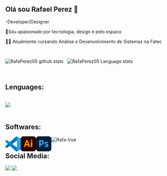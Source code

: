 ## Olá sou Rafael Perez 👋
-Developer/Designer
<p>🌠Sou apaixonado por tecnologia, design e pelo espaco</p>
<p>👨‍🎓 Atualmente cursando Análise e Desenvolvimento de Sistemas na Fatec</p>
<br>

![RafaPerez05 github stats](https://github-readme-stats.vercel.app/api?username=RafaPerez05&show_icons=true&line_height=40&title_color=FFFFFF&icon_color=FFFFFF&text_color=FFFFFF&bg_color=0D1117)&nbsp;&nbsp;
![RafaPerez05 Language stats](https://github-readme-stats-eight-theta.vercel.app/api/top-langs/?username=RafaPerez05&showcolor=FFFFFF&icon_color=FFFFFF&text_color=FFFFFF&bg_color=0D1117)

<br>

## Lenguages:
<div style="display: inline_block"><br>
   <img src="https://skillicons.dev/icons?i=html,css,javascript,php,cs,vue,mysql,mongodb,github,python" />
</div>
<br>

## Softwares:

<img align="left" alt="Visual Studio Code" width="48px" src="https://raw.githubusercontent.com/github/explore/80688e429a7d4ef2fca1e82350fe8e3517d3494d/topics/visual-studio-code/visual-studio-code.png" />
<a href="https://www.adobe.com/in/products/illustrator.html" target="_blank"> <img align="left" alt="Illustrator" width="48px" src="https://github.com/Aakarsh-B/trying-repos/blob/master/illustrator.png?raw=true"/> </a> 
<a href="https://www.photoshop.com/en" target="_blank"> <img align="left" alt="Photoshop" width="48px" src="https://github.com/Aakarsh-B/trying-repos/blob/master/photoshop.png?raw=true"/> </a>
<img align="center" alt="Rafa-Vue" width="48px" src="https://cracklicensekey.org/wp-content/uploads/2022/09/1553188286_coreldraw-graphics-su.png" />
<br>

 ## Social Media:
   [<img src="https://img.shields.io/badge/linkedin-%230077B5.svg?&style=for-the-badge&logo=linkedin&logoColor=white" />](https://www.linkedin.com/in/rafael-perez-8160b3251/) [<img src = "https://img.shields.io/badge/instagram-%23E4405F.svg?&style=for-the-badge&logo=instagram&logoColor=white">](https://www.instagram.com/rafaa_per3z/) 


  

